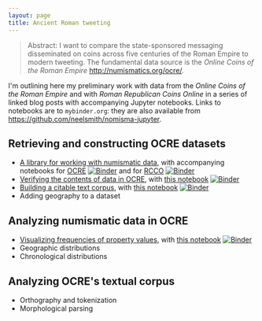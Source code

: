 ```yaml
---
layout: page
title: Ancient Roman tweeting
---
```




> Abstract: I want to compare the state-sponsored messaging disseminated on coins across five centuries of the Roman Empire to modern tweeting. The fundamental data source is the *Online Coins of the Roman Empire* <http://numismatics.org/ocre/>.


I'm outlining here my preliminary work with data from the *Online Coins of the Roman Empire* and with *Roman Republican Coins Online* in a series of linked blog posts with accompanying Jupyter notebooks.  Links to notebooks are to `mybinder.org`:  they are also available from <https://github.com/neelsmith/nomisma-jupyter>.

## Retrieving and constructing OCRE datasets

 - [A library for working with numismatic data](http://neelsmith.info/hc/2019-11-30-reading-nomisma/), with accompanying notebooks for [OCRE](https://mybinder.org/v2/gh/neelsmith/nomisma-jupyter/master?filepath=building%2FReading_ocre_data.ipynb) [![Binder](https://mybinder.org/badge_logo.svg)](https://mybinder.org/v2/gh/neelsmith/nomisma-jupyter/master?filepath=building%2FReading_ocre_data.ipynb) and for [RCCO](https://mybinder.org/v2/gh/neelsmith/nomisma-jupyter/master?filepath=building%2FReading_crro_data.ipynb) [![Binder](https://mybinder.org/badge_logo.svg)](https://mybinder.org/v2/gh/neelsmith/nomisma-jupyter/master?filepath=building%2FReading_crro_data.ipynb)
 - [Verifying the contents of data in OCRE](http://neelsmith.info/hc/2019-12-01-validating-ocre/), with [this notebook](https://mybinder.org/v2/gh/neelsmith/nomisma-jupyter/master?filepath=building%2FVerifying_ocre.ipynb) [![Binder](https://mybinder.org/badge_logo.svg)](https://mybinder.org/v2/gh/neelsmith/nomisma-jupyter/master?filepath=building%2FVerifying_ocre.ipynb)
- [Building a citable text corpus](http://neelsmith.info/hc/2019-12-02-building-ocre-text-corpus/), with [this notebook](https://mybinder.org/v2/gh/neelsmith/nomisma-jupyter/master?filepath=building%2FOcre_text_corpus.ipynb%09Reading_ocre_data.ipynb) [![Binder](https://mybinder.org/badge_logo.svg)](https://mybinder.org/v2/gh/neelsmith/nomisma-jupyter/master?filepath=building%2FOcre_text_corpus.ipynb)
- Adding geography to a dataset

## Analyzing numismatic data in OCRE

- [Visualizing frequencies of property values](http://neelsmith.info/hc/2019-12-02-frequencies-in-ocre/), with [this notebook](https://mybinder.org/v2/gh/neelsmith/nomisma-jupyter/master?filepath=ocre%2FFrequencies_ocre.ipynb) [![Binder](https://mybinder.org/badge_logo.svg)](https://mybinder.org/v2/gh/neelsmith/nomisma-jupyter/master?filepath=ocre%2FFrequencies_ocre.ipynb)
- Geographic distributions
- Chronological distributions

## Analyzing OCRE's textual corpus

- Orthography and tokenization
- Morphological parsing
